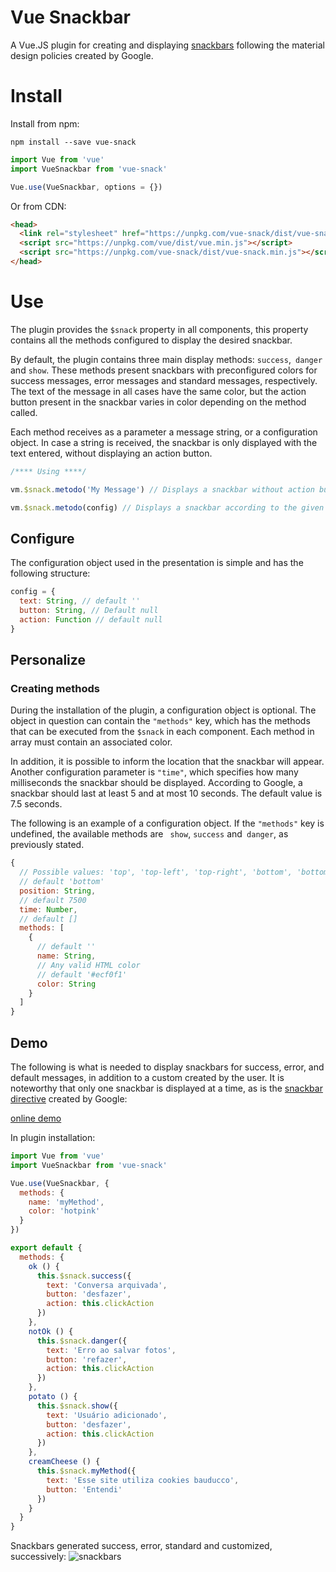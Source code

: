 # Vue Snackbar

A Vue.JS plugin for creating and displaying [snackbars](https://material.io/design/components/snackbars.html) following the material design policies created by Google.

# Install

Install from npm:
```console
npm install --save vue-snack
```
```javascript
import Vue from 'vue'
import VueSnackbar from 'vue-snack' 

Vue.use(VueSnackbar, options = {})
```
Or from CDN:

```html
<head>
  <link rel="stylesheet" href="https://unpkg.com/vue-snack/dist/vue-snack.min.css">  
  <script src="https://unpkg.com/vue/dist/vue.min.js"></script>
  <script src="https://unpkg.com/vue-snack/dist/vue-snack.min.js"></script>
</head>
```

# Use
The plugin provides the `$snack` property in all components, this property contains all the methods configured to display the desired snackbar.

By default, the plugin contains three main display methods: `success`,` danger` and `show`. These methods present snackbars with preconfigured colors for success messages, error messages and standard messages, respectively. The text of the message in all cases have the same color, but the action button present in the snackbar varies in color depending on the method called.

Each method receives as a parameter a message string, or a configuration object. In case a string is received, the snackbar is only displayed with the text entered, without displaying an action button.

```javascript
/**** Using ****/

vm.$snack.metodo('My Message') // Displays a snackbar without action button

vm.$snack.metodo(config) // Displays a snackbar according to the given object

```

## Configure

The configuration object used in the presentation is simple and has the following structure:
```javascript
config = {
  text: String, // default ''
  button: String, // Default null
  action: Function // default null
}
```

## Personalize

### Creating methods

During the installation of the plugin, a configuration object is optional. The object in question can contain the `"methods"` key, which has the methods that can be executed from the `$snack` in each component. Each method in array must contain an associated color.

In addition, it is possible to inform the location that the snackbar will appear. Another configuration parameter is `"time"`, which specifies how many milliseconds the snackbar should be displayed. According to Google, a snackbar should last at least 5 and at most 10 seconds. The default value is 7.5 seconds.

The following is an example of a configuration object. If the `"methods"` key is undefined, the available methods are ` show`, `success` and` danger`, as previously stated.


```javascript
{
  // Possible values: 'top', 'top-left', 'top-right', 'bottom', 'bottom-left'
  // default 'bottom'
  position: String,
  // default 7500
  time: Number,
  // default []
  methods: [
    {
      // default ''
      name: String,
      // Any valid HTML color
      // default '#ecf0f1'
      color: String
    }
  ]
}
```

## Demo

The following is what is needed to display snackbars for success, error, and default messages, in addition to a custom created by the user. It is noteworthy that only one snackbar is displayed at a time, as is the [snackbar directive](https://material.io/design/components/snackbars.html) created by Google:

[online demo](https://jsfiddle.net/zerodois/a8fp2n6j/22/)

In plugin installation:
```javascript
import Vue from 'vue'
import VueSnackbar from 'vue-snack' 

Vue.use(VueSnackbar, {
  methods: {
    name: 'myMethod',
    color: 'hotpink'
  }
})
```

```javascript
export default {
  methods: {
    ok () {
      this.$snack.success({
        text: 'Conversa arquivada',
        button: 'desfazer',
        action: this.clickAction
      })
    },
    notOk () {
      this.$snack.danger({
        text: 'Erro ao salvar fotos',
        button: 'refazer',
        action: this.clickAction
      })
    },
    potato () {
      this.$snack.show({
        text: 'Usuário adicionado',
        button: 'desfazer',
        action: this.clickAction
      })
    },
    creamCheese () {
      this.$snack.myMethod({
        text: 'Esse site utiliza cookies bauducco',
        button: 'Entendi'
      })
    }
  }
}
```

Snackbars generated success, error, standard and customized, successively:
![snackbars](https://raw.githubusercontent.com/zerodois/vue-snackbar/master/docs/img/defaults.png)

